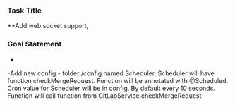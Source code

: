 ### Task Title
**Add web socket support,

### Goal Statement
-

-Add new config - folder /config named Scheduler. Scheduler will have function checkMergeRequest. Function will be annotated with @Scheduled.
Cron value for Scheduler will be in config. By default every 10 seconds. Function will call function from GitLabService.checkMergeRequest